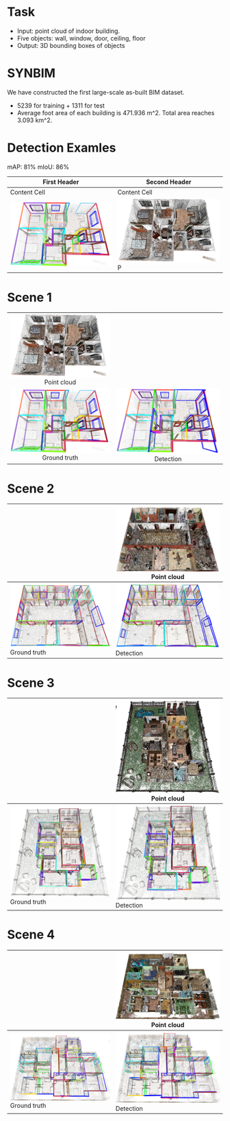 # Task
* Input: point cloud of indoor building. 
* Five objects: wall, window, door, ceiling, floor
* Output: 3D bounding boxes of objects

# SYNBIM
We have constructed the first large-scale as-built BIM dataset.
* 5239 for training + 1311 for test
* Average foot area of each building is 471.936 m^2. Total area reaches 3.093 km^2.

# Detection Examles    
mAP: 81%
mIoU: 86%

| First Header  | Second Header |
| ------------- | ------------- |
| Content Cell  | Content Cell  |
| ![Gt1](./detect_res/1/gt1.png)   | ![Pcl1](./detect_res/1/pcl1.png) P |

# Scene 1
|||
:-------------------------:|:-------------------------:
 | ![Pcl1](./detect_res/1/pcl1.png) Point cloud  
 ![Gt1](./detect_res/1/gt1.png) Ground truth  | ![Det1](./detect_res/1/det1.png) Detection   

# Scene 2
| | ![Pcl2](./detect_res/2/pcl2.png) Point cloud   |
|---|---|
|![Gt2](./detect_res/2/gt2.png) Ground truth  | ![Det2](./detect_res/2/det2.png) Detection    |

# Scene 3
| |![Pcl3](./detect_res/3/pcl3.png) Point cloud  |
|---|---|
| ![Gt3](./detect_res/3/gt3.png) Ground truth  | ![Det3](./detect_res/3/det3.png) Detection   |

# Scene 4
| | ![Pcl4](./detect_res/4/pcl4.png) Point cloud  |
|---|---|
|![Gt4](./detect_res/4/gt4.png) Ground truth  | ![Det4](./detect_res/4/det4.png) Detection    |

